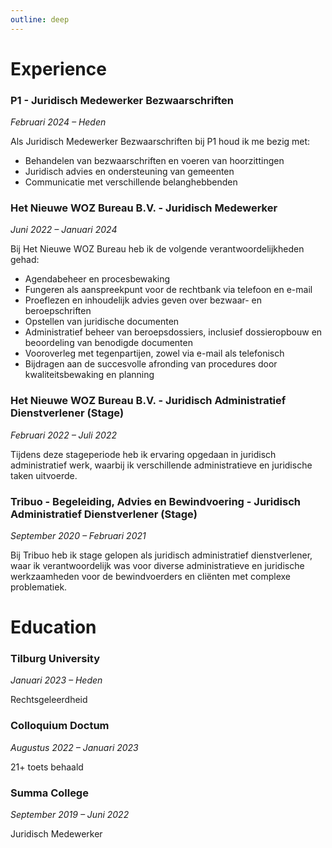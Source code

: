 ```yaml
---
outline: deep
---
```


# Experience

### P1 - Juridisch Medewerker Bezwaarschriften

*Februari 2024 – Heden*

Als Juridisch Medewerker Bezwaarschriften bij P1 houd ik me bezig met:

- Behandelen van bezwaarschriften en voeren van hoorzittingen
- Juridisch advies en ondersteuning van gemeenten
- Communicatie met verschillende belanghebbenden

### Het Nieuwe WOZ Bureau B.V. - Juridisch Medewerker

*Juni 2022 – Januari 2024*

Bij Het Nieuwe WOZ Bureau heb ik de volgende verantwoordelijkheden gehad:

- Agendabeheer en procesbewaking
- Fungeren als aanspreekpunt voor de rechtbank via telefoon en e-mail
- Proeflezen en inhoudelijk advies geven over bezwaar- en beroepschriften
- Opstellen van juridische documenten
- Administratief beheer van beroepsdossiers, inclusief dossieropbouw en beoordeling van benodigde documenten
- Vooroverleg met tegenpartijen, zowel via e-mail als telefonisch
- Bijdragen aan de succesvolle afronding van procedures door kwaliteitsbewaking en planning

### Het Nieuwe WOZ Bureau B.V. - Juridisch Administratief Dienstverlener (Stage)

*Februari 2022 – Juli 2022*

Tijdens deze stageperiode heb ik ervaring opgedaan in juridisch administratief werk, waarbij ik verschillende
administratieve en juridische taken uitvoerde.

### Tribuo - Begeleiding, Advies en Bewindvoering - Juridisch Administratief Dienstverlener (Stage)

*September 2020 – Februari 2021*

Bij Tribuo heb ik stage gelopen als juridisch administratief dienstverlener, waar ik verantwoordelijk was voor diverse
administratieve en juridische werkzaamheden voor de bewindvoerders en cliënten met complexe problematiek.

# Education

### Tilburg University

*Januari 2023 – Heden*

Rechtsgeleerdheid

### Colloquium Doctum

*Augustus 2022 – Januari 2023*

21+ toets behaald

### Summa College

*September 2019 – Juni 2022*

Juridisch Medewerker

